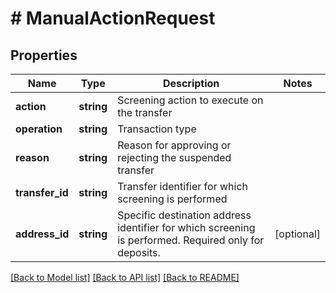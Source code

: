 # # ManualActionRequest

## Properties

Name | Type | Description | Notes
------------ | ------------- | ------------- | -------------
**action** | **string** | Screening action to execute on the transfer |
**operation** | **string** | Transaction type |
**reason** | **string** | Reason for approving or rejecting the suspended transfer |
**transfer_id** | **string** | Transfer identifier for which screening is performed |
**address_id** | **string** | Specific destination address identifier for which screening is performed. Required only for deposits. | [optional]

[[Back to Model list]](../../README.md#models) [[Back to API list]](../../README.md#endpoints) [[Back to README]](../../README.md)
